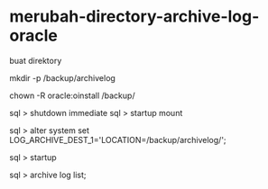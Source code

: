 # merubah-directory-archive-log-oracle



buat direktory 

mkdir -p /backup/archivelog

chown -R oracle:oinstall /backup/

sql > shutdown immediate
sql > startup mount

sql > alter system set LOG_ARCHIVE_DEST_1='LOCATION=/backup/archivelog/';

sql > startup

sql > archive log list;
